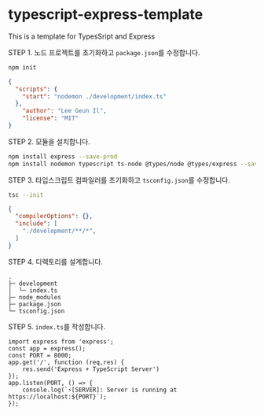 # typescript-express-template
 This is a template for TypesSript and Express


STEP 1. 노드 프로젝트를 초기화하고 `package.json`를 수정합니다.

```bash
npm init
```
```json
{
  "scripts": {
    "start": "nodemon ./development/index.ts"
  },
	"author": "Lee Geun Il",
	"license": "MIT"
}

```


STEP 2. 모듈을 설치합니다.
```bash
npm install express --save-prod
npm install nodemon typescript ts-node @types/node @types/express --save-dev
```

STEP 3. 타입스크립트 컴파일러를 초기화하고 `tsconfig.json`를 수정합니다.
```bash
tsc --init
```
```json
{
  "compilerOptions": {},
  "include": [
    "./development/**/*",
  ]
}
```

STEP 4. 디렉토리를 설계합니다.
```
.
├─ development
│  └─ index.ts
├─ node_modules
├─ package.json
└─ tsconfig.json

```

STEP 5. `index.ts`를 작성합니다.

```
import express from 'express';
const app = express();
const PORT = 8000;
app.get('/', function (req,res) {
    res.send('Express + TypeScript Server')
});
app.listen(PORT, () => {
    console.log(`⚡️[SERVER]: Server is running at https://localhost:${PORT}`);
});
```
